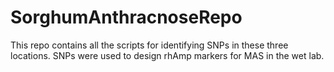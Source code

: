 # SorghumAnthracnoseRepo
This repo contains all the scripts for identifying SNPs in these three locations. SNPs were used to design rhAmp markers for MAS in the wet lab. 
